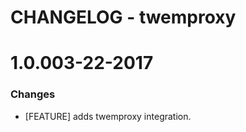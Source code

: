 # CHANGELOG - twemproxy

1.0.003-22-2017
==================

### Changes

* [FEATURE] adds twemproxy integration.
